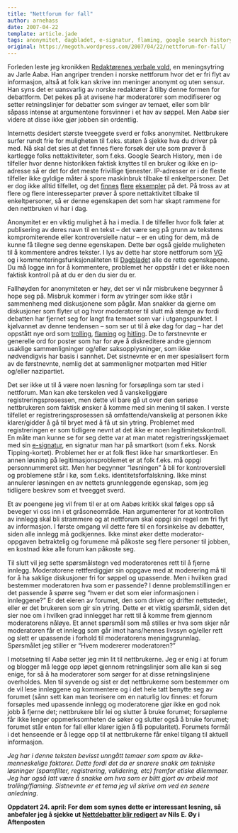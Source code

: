 ```yaml
---
title: "Nettforum for fall"
author: arnehass
date: 2007-04-22
template: article.jade
tags: anonymitet, dagbladet, e-signatur, flaming, google search history, hitling, jarle aabø, linkedin, trolling, vg
original: https://megoth.wordpress.com/2007/04/22/nettforum-for-fall/
---
```


<p>Forleden leste jeg kronikken <a href="http://www.aftenposten.no/meninger/kronikker/article1741553.ece">Redaktørenes verbale vold</a>, en meningsytring av Jarle Aabø. Han angriper trenden i norske nettforum hvor det er fri flyt av informasjon, altså at folk kan skrive inn meninger anonymt og uten sensur. Han syns det er uansvarlig av norske redaktører å tilby denne formen for debattform. Det pekes på at avisene har moderatorer som modifiserer og setter retningslinjer for debatter som svinger av temaet, eller som blir såpass intense at argumentene forsvinner i et hav av søppel. Men Aabø sier videre at disse ikke gjør jobben sin ordentlig.</p>
<span class="more"></span>
<p>Internetts desidert største tveeggete sverd er folks anonymitet. Nettbrukere surfer rundt frie for muligheten til f.eks. staten å sjekke hva du driver på med. Nå skal det sies at det finnes flere forsøk der ute som prøver å kartlegge folks nettaktiviteter, som f.eks. Google Search History, men i de tilfeller hvor denne historikken faktisk knyttes til en bruker og ikke en ip-adresse så er det for det meste frivillige tjenester. IP-adresser er i de fleste tilfeller ikke gyldige måter å spore maskinbruk tilbake til enkeltpersoner. Det er dog ikke alltid tilfellet, og det <a href="http://www.idg.no/bransje/bransjenyheter/article9274.ece?service=print">finnes</a> <a href="http://php.it-avisen.no/php/art.php?id=373973">flere</a> <a href="http://php.itavisen.no/php/art.php?id=249948">eksempler</a> på det. På tross av at flere og flere interesseparter prøver å spore nettaktivitet tilbake til enkeltpersoner, så er denne egenskapen det som har skapt rammene for den nettbruken vi har i dag.</p>
<p>Anonymitet er en viktig mulighet å ha i media. I de tilfeller hvor folk føler at publisering av deres navn til en tekst – det være seg på grunn av tekstens kompromiterende eller kontroversielle natur – er en uting for dem, må de kunne få tilegne seg denne egenskapen. Dette bør også gjelde muligheten til å kommentere andres tekster. I lys av dette har store nettforum som <a href="http://vg.transact.no/Group.asp">VG</a> og i kommenteringsfunksjonaliteten til <a href="http://dagbladet.no">Dagbladet</a> alle de rette egenskapene. Du må logge inn for å kommentere, problemet her oppstår i det er ikke noen faktisk kontroll på at du er den du sier du er.</p>
<p>Fallhøyden for anonymiteten er høy, det ser vi når misbrukene begynner å hope seg på. Misbruk kommer i form av ytringer som ikke står i sammenheng med diskusjonene som pågår. Man snakker da gjerne om diskusjoner som flyter ut og hvor moderatorer til slutt må stenge av fordi debatten har fjernet seg for langt fra temaet som var i utgangspunktet. I kjølvannet av denne tendensen – som ser ut til å øke dag for dag – har det oppstått nye ord som <a href="http://en.wikipedia.org/wiki/Troll_%28internet%29">trolling</a>, <a href="http://en.wikipedia.org/wiki/Flame_war">flaming</a> og <a href="http://www.dagbladet.no/magasinet/2007/02/16/492222.html">hitling</a>. De to førstnevnte er generelle ord for poster som har for øye å diskreditere andre gjennom usaklige sammenligninger og/eller saksopplysninger, som ikke nødvendigvis har basis i sannhet. Det sistnevnte er en mer spesialisert form av de førstnevnte, nemlig det at sammenligner motparten med Hitler og/eller nazipartiet.</p>
<p>Det ser ikke ut til å være noen løsning for forsøplinga som tar sted i nettforum. Man kan øke terskelen ved å vanskeliggjøre registreringsprosessen, men dette vil bare gå ut over den seriøse nettbrukeren som faktisk ønsker å komme med sin mening til saken. I verste tilfellet er registreringsprosessen så omfattende/vanskelig at personen ikke klarer/gidder å gå til bryet med å få ut sin ytring. Problemet med registreringen er som tidligere nevnt at det ikke er noen legitimitetskontroll. En måte man kunne se for seg dette var at man matet registreringsskjemaet med sin <a href="http://forbrukerportalen.no/1121757824.94">e-signatur</a>, en signatur man har på smartkort (som f.eks. Norsk Tipping-kortet). Problemet her er at folk flest ikke har smartkortleser. En annen løsning på legitimasjonsproblemet er at folk f.eks. må oppgi personnummeret sitt. Men her begynner “løsningen” å bli for kontroversiell og problemene står i kø, som f.eks. identitetsforfalskning. Ikke minst annulerer løsningen en av nettets grunnleggende egenskap, som jeg tidligere beskrev som et tveegget sverd.</p>
<p>Et av poengene jeg vil frem til er at om Aabøs kritikk skal følges opp så beveger vi oss inn i et gråsoneområde. Han argumenterer for at kontrollen av innlegg skal bli strammere og at nettforum skal oppgi sin regel om fri flyt av informasjon. I første omgang vil dette føre til en forsinkelse av debatter, siden alle innlegg må godkjennes. Ikke minst øker dette moderator-oppgaven betraktelig og forumene må påkoste seg flere personer til jobben, en kostnad ikke alle forum kan påkoste seg.</p>
<p>Til slutt vil jeg sette spørsmålstegn ved moderatorenes rett til å fjerne innlegg. Moderatorene rettferdiggjør sin oppgave med at moderering må til for å ha saklige diskusjoner fri for søppel og upassende. Men i hvilken grad bestemmer moderatoren hva som er passende? I denne problemstillingen er det passende å spørre seg “hvem er det som eier informasjonen i innleggene?” Er det eieren av forumet, den som driver og drifter nettstedet, eller er det brukeren som gir sin ytring. Dette er et viktig spørsmål, siden det sier noe om i hvilken grad innlegget har rett til å komme frem gjennom moderatorens nåløye. Et annet spørsmål som må stilles er hva som skjer når moderatoren får et innlegg som går imot hans/hennes livssyn og/eller rett og slett er upassende i forhold til moderatorens meningsgrunnlag. Spørsmålet jeg stiller er “Hvem modererer moderatoren?”</p>
<p>I motsetning til Aabø setter jeg min lit til nettbrukerne. Jeg er enig i at forum og blogger må legge opp løpet gjennom retningslinjer som alle kan si seg enige, for så å ha moderatorer som sørger for at disse retningslinjene overholdes. Men til syvende og sist er det nettbrukerne som bestemmer om de vil lese innleggene og kommentere og i det hele tatt benytte seg av forumet (sånn sett kan man teorisere om en naturlig lov finnes: et forum forsøples med upassende innlegg og moderatorene gjør ikke en god nok jobb å fjerne det; nettbrukere blir lei og slutter å bruke forumet; forsøplerne får ikke lenger oppmerksomheten de søker og slutter også å bruke forumet; forumet står enten for fall eller klarer igjen å få popularitet). Forumets formål i det henseende er å legge opp til at nettbrukerne får enkel tilgang til aktuell informasjon.</p>
<p><em>Jeg har i denne teksten bevisst unngått temaer som spam av ikke-menneskelige faktorer. Dette fordi det da er snarere snakk om tekniske løsninger (spamfilter, registrering, validering, etc) fremfor etiske dilemmaer. Jeg har også latt være å snakke om hva som er blitt gjort av arbeid mot trolling/flaming. Sistnevnte er et tema jeg vil skrive om ved en senere anledning.</em></p>
<p><strong>Oppdatert 24. april: For dem som synes dette er interessant lesning, så anbefaler jeg å sjekke ut <a href="http://www.aftenposten.no/meninger/debatt/article1752109.ece">Nettdebatter blir redigert</a> av Nils E. Øy i Aftenposten </strong></p>
